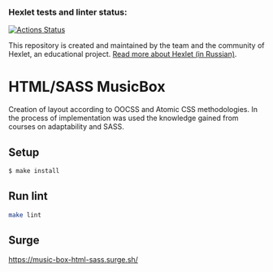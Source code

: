 ### Hexlet tests and linter status:
[![Actions Status](https://github.com/DmitriyK/layout-designer-project-lvl2/workflows/hexlet-check/badge.svg)](https://github.com/DmitriyK/layout-designer-project-lvl2/actions)

This repository is created and maintained by the team and the community of Hexlet, an educational project. [Read more about Hexlet (in Russian)](https://ru.hexlet.io/programs/layout-designer/projects/56).

# HTML/SASS MusicBox

Creation of layout according to OOCSS and Atomic CSS methodologies. In the process of implementation was used the knowledge gained from courses on adaptability and SASS.

## Setup

```sh
$ make install
```

## Run lint

```sh
make lint
```

## Surge

https://music-box-html-sass.surge.sh/

